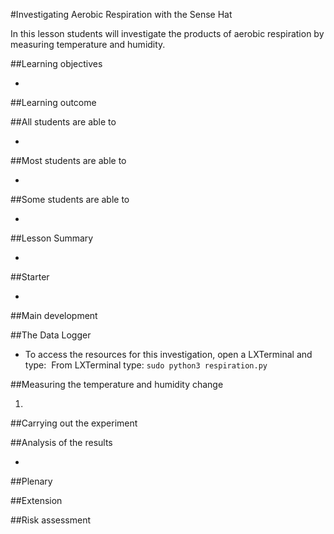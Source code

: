 #Investigating Aerobic Respiration with the Sense Hat

In this lesson students will investigate the products of aerobic respiration by measuring temperature and humidity.

##Learning objectives

- 
##Learning outcome

##All students are able to

- 

##Most students are able to

- 

##Some students are able to

- 

##Lesson Summary

- 

##Starter

- 

##Main development

##The Data Logger

- To access the resources for this investigation, open a LXTerminal and type: 
From LXTerminal type: `sudo python3 respiration.py` 

##Measuring the temperature and humidity change

1. 

##Carrying out the experiment

##Analysis of the results

- 

##Plenary 

##Extension

##Risk assessment
